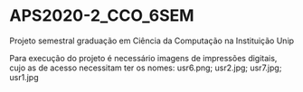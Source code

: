 # APS2020-2_CCO_6SEM
Projeto semestral graduação em Ciência da Computação na Instituição Unip

Para execução do projeto é necessário imagens de impressões digitais, cujo as de acesso necessitam ter os nomes:  usr6.png;  usr2.jpg;  usr7.jpg;  usr1.jpg

